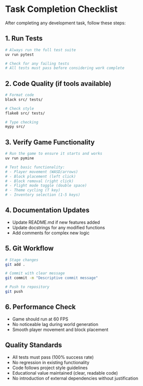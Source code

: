 # Task Completion Checklist

After completing any development task, follow these steps:

## 1. Run Tests
```bash
# Always run the full test suite
uv run pytest

# Check for any failing tests
# All tests must pass before considering work complete
```

## 2. Code Quality (if tools available)
```bash
# Format code
black src/ tests/

# Check style
flake8 src/ tests/

# Type checking
mypy src/
```

## 3. Verify Game Functionality
```bash
# Run the game to ensure it starts and works
uv run pymine

# Test basic functionality:
# - Player movement (WASD/arrows)
# - Block placement (left click)
# - Block removal (right click)
# - Flight mode toggle (double space)
# - Theme cycling (T key)
# - Inventory selection (1-5 keys)
```

## 4. Documentation Updates
- Update README.md if new features added
- Update docstrings for any modified functions
- Add comments for complex new logic

## 5. Git Workflow
```bash
# Stage changes
git add .

# Commit with clear message
git commit -m "Descriptive commit message"

# Push to repository
git push
```

## 6. Performance Check
- Game should run at 60 FPS
- No noticeable lag during world generation
- Smooth player movement and block placement

## Quality Standards
- All tests must pass (100% success rate)
- No regression in existing functionality
- Code follows project style guidelines
- Educational value maintained (clear, readable code)
- No introduction of external dependencies without justification